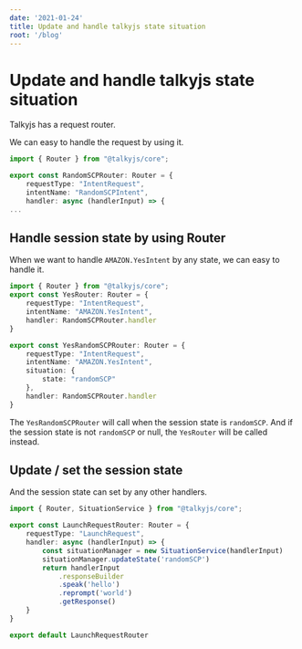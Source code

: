 ```yaml
---
date: '2021-01-24'
title: Update and handle talkyjs state situation
root: '/blog'
---
```


# Update and handle talkyjs state situation

Talkyjs has a request router.

We can easy to handle the request by using it.

```typescript
import { Router } from "@talkyjs/core";

export const RandomSCPRouter: Router = {
    requestType: "IntentRequest",
    intentName: "RandomSCPIntent",
    handler: async (handlerInput) => {
...
```

## Handle session state by using Router

When we want to handle `AMAZON.YesIntent` by any state, we can easy to handle it.

```typescript
import { Router } from "@talkyjs/core";
export const YesRouter: Router = {
    requestType: "IntentRequest",
    intentName: "AMAZON.YesIntent",
    handler: RandomSCPRouter.handler
}

export const YesRandomSCPRouter: Router = {
    requestType: "IntentRequest",
    intentName: "AMAZON.YesIntent",
    situation: {
        state: "randomSCP"
    },
    handler: RandomSCPRouter.handler
}
```

The `YesRandomSCPRouter` will call when the session state is `randomSCP`.
And if the session state is not `randomSCP` or null, the `YesRouter` will be called instead.

## Update / set the session state

And the session state can set by any other handlers.

```typescript
import { Router, SituationService } from "@talkyjs/core";

export const LaunchRequestRouter: Router = {
    requestType: "LaunchRequest",
    handler: async (handlerInput) => {
        const situationManager = new SituationService(handlerInput)
        situationManager.updateState('randomSCP')
        return handlerInput
            .responseBuilder
            .speak('hello')
            .reprompt('world')
            .getResponse()
    }
}

export default LaunchRequestRouter
```

